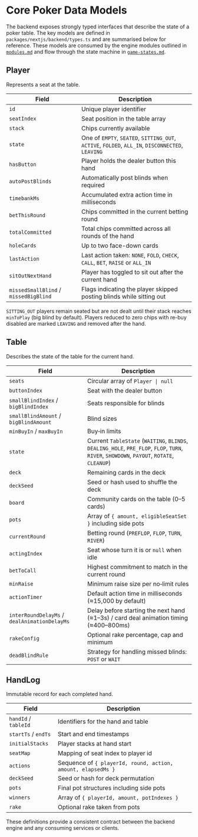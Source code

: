 # Core Poker Data Models

The backend exposes strongly typed interfaces that describe the state of a poker
table. The key models are defined in `packages/nextjs/backend/types.ts` and are
summarised below for reference. These models are consumed by the engine modules
outlined in [`modules.md`](./modules.md) and flow through the state machine in
[`game-states.md`](./game-states.md).

## Player

Represents a seat at the table.

| Field | Description |
| ---------------- | ------------------------------------------------------------------------------------------------ |
| `id` | Unique player identifier |
| `seatIndex` | Seat position in the table array |
| `stack` | Chips currently available |
| `state` | One of `EMPTY`, `SEATED`, `SITTING_OUT`, `ACTIVE`, `FOLDED`, `ALL_IN`, `DISCONNECTED`, `LEAVING` |
| `hasButton` | Player holds the dealer button this hand |
| `autoPostBlinds` | Automatically post blinds when required |
| `timebankMs` | Accumulated extra action time in milliseconds |
| `betThisRound` | Chips committed in the current betting round |
| `totalCommitted` | Total chips committed across all rounds of the hand |
| `holeCards` | Up to two face-down cards |
| `lastAction` | Last action taken: `NONE`, `FOLD`, `CHECK`, `CALL`, `BET`, `RAISE` or `ALL_IN` |
| `sitOutNextHand` | Player has toggled to sit out after the current hand |
| `missedSmallBlind` / `missedBigBlind` | Flags indicating the player skipped posting blinds while sitting out |

`SITTING_OUT` players remain seated but are not dealt until their stack reaches `minToPlay` (big blind by default). Players reduced to zero chips with re-buy disabled are marked `LEAVING` and removed after the hand.

## Table

Describes the state of the table for the current hand.

| Field | Description |
| -------------------------------------------- | ------------------------------------------------------------------------------- |
| `seats` | Circular array of `Player \| null` |
| `buttonIndex` | Seat with the dealer button |
| `smallBlindIndex` / `bigBlindIndex` | Seats responsible for blinds |
| `smallBlindAmount` / `bigBlindAmount` | Blind sizes |
| `minBuyIn` / `maxBuyIn` | Buy‑in limits |
| `state` | Current `TableState` (`WAITING`, `BLINDS`, `DEALING_HOLE`, `PRE_FLOP`, `FLOP`, `TURN`, `RIVER`, `SHOWDOWN`, `PAYOUT`, `ROTATE`, `CLEANUP`) |
| `deck` | Remaining cards in the deck |
| `deckSeed` | Seed or hash used to shuffle the deck |
| `board` | Community cards on the table (0–5 cards) |
| `pots` | Array of `{ amount, eligibleSeatSet }` including side pots |
| `currentRound` | Betting round (`PREFLOP`, `FLOP`, `TURN`, `RIVER`) |
| `actingIndex` | Seat whose turn it is or `null` when idle |
| `betToCall` | Highest commitment to match in the current round |
| `minRaise` | Minimum raise size per no‑limit rules |
| `actionTimer` | Default action time in milliseconds (≈15,000 by default) |
| `interRoundDelayMs` / `dealAnimationDelayMs` | Delay before starting the next hand (≈1–3s) / card deal animation timing (≈400–800ms) |
| `rakeConfig` | Optional rake percentage, cap and minimum |
| `deadBlindRule` | Strategy for handling missed blinds: `POST` or `WAIT` |

## HandLog

Immutable record for each completed hand.

| Field | Description |
| -------------------- | ------------------------------------------------------------ |
| `handId` / `tableId` | Identifiers for the hand and table |
| `startTs` / `endTs` | Start and end timestamps |
| `initialStacks` | Player stacks at hand start |
| `seatMap` | Mapping of seat index to player id |
| `actions` | Sequence of `{ playerId, round, action, amount, elapsedMs }` |
| `deckSeed` | Seed or hash for deck permutation |
| `pots` | Final pot structures including side pots |
| `winners` | Array of `{ playerId, amount, potIndexes }` |
| `rake` | Optional rake taken from pots |

These definitions provide a consistent contract between the backend engine and any consuming services or clients.
